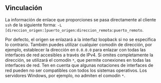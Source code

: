 ## Vinculación

La información de enlace que proporciones se pasa directamente al cliente `ssh` de la siguiente forma: `-L [direccion_origen:]puerto_origen:direccion_remota:puerto_remoto`.

Por defecto, el origen se enlazará a la interfaz loopback si no se especifica lo contrario. También puedes utilizar cualquier comodín de dirección, por ejemplo, establecer la dirección en `0.0.0.0` para enlazar con todas las interfaces de red accesibles a través de IPv4. Si omites completamente la dirección, se utilizará el comodín `*`, que permite conexiones en todas las interfaces de red. Ten en cuenta que algunas notaciones de interfaces de red pueden no ser compatibles con todos los sistemas operativos. Los servidores Windows, por ejemplo, no admiten el comodín `*`.
